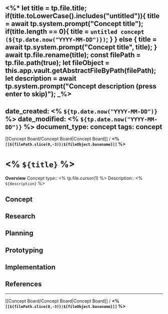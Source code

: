 <%*
	let title = tp.file.title;
	if(title.toLowerCase().includes("untitled")){
		title = await tp.system.prompt("Concept title");
		if(title.length == 0){
			title = `untitled concept (${tp.date.now("YYYY-MM-DD")})`;
		}
	} else {
		title = await tp.system.prompt("Concept title", title);
	}
	await tp.file.rename(title);
	const filePath = tp.file.path(true);
	let fileObject = this.app.vault.getAbstractFileByPath(filePath);
	let description = await tp.system.prompt("Concept description (press enter to skip)");
_%>
---
date_created: <% `${tp.date.now("YYYY-MM-DD")}` %>
date_modified: <% `${tp.date.now("YYYY-MM-DD")}` %>
document_type: concept
tags: concept 
---
[[Concept Board/Concept Board|Concept Board]] / **<% `[[${filePath.slice(0,-3)}|${fileObject.basename}]]` %>**
# <% `${title}` %>
**Overview**
Concept type:: <% tp.file.cursor(1) %>
Description:: <% `${description}` %>

## Concept


## Research


## Planning


## Prototyping


## Implementation


## References


---
[[Concept Board/Concept Board|Concept Board]] / **<% `[[${filePath.slice(0,-3)}|${fileObject.basename}]]` %>**